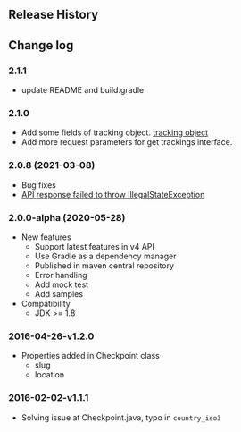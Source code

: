 ## Release History

## Change log

### 2.1.1
- update README and build.gradle

### 2.1.0
- Add some fields of tracking object. [tracking object](https://developers.aftership.com/reference/object-tracking)
- Add more request parameters for get trackings interface. 

### 2.0.8 (2021-03-08)
- Bug fixes
 - [API response failed to throw IllegalStateException](https://github.com/AfterShip/aftership-sdk-java/issues/18)

### 2.0.0-alpha (2020-05-28)
- New features
	- Support latest features in v4 API
	- Use Gradle as a dependency manager
	- Published in maven central repository
	- Error handling
	- Add mock test
	- Add samples
- Compatibility
	- JDK >= 1.8
	
### 2016-04-26-v1.2.0

- Properties added in Checkpoint class
    - slug
    - location

### 2016-02-02-v1.1.1

- Solving issue at Checkpoint.java, typo in ```country_iso3```
